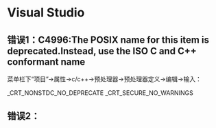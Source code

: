 # Visual Studio
## 错误1：C4996:The POSIX name for this item is deprecated.Instead, use the ISO C and C++ conformant name
菜单栏下“项目”->属性->c/c++->预处理器->预处理器定义->编辑->输入：

_CRT_NONSTDC_NO_DEPRECATE
_CRT_SECURE_NO_WARNINGS
## 错误2：

